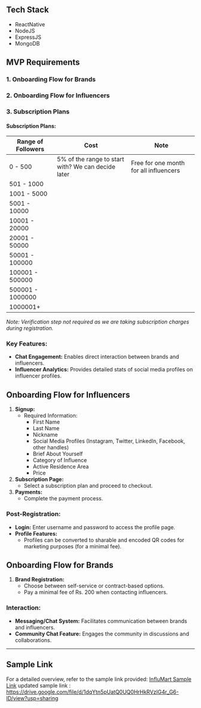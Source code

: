 ## Tech Stack


- ReactNative
- NodeJS
- ExpressJS
- MongoDB

## MVP Requirements

### 1. Onboarding Flow for Brands
### 2. Onboarding Flow for Influencers
### 3. Subscription Plans

#### Subscription Plans:

| Range of Followers      | Cost                                       | Note                                        |
|-------------------------|--------------------------------------------|---------------------------------------------|
| 0 - 500                 | 5% of the range to start with? We can decide later | Free for one month for all influencers     |
| 501 - 1000              |                                            |                                             |
| 1001 - 5000             |                                            |                                             |
| 5001 - 10000            |                                            |                                             |
| 10001 - 20000           |                                            |                                             |
| 20001 - 50000           |                                            |                                             |
| 50001 - 100000          |                                            |                                             |
| 100001 - 500000         |                                            |                                             |
| 500001 - 1000000        |                                            |                                             |
| 1000001+                |                                            |                                             |

*Note: Verification step not required as we are taking subscription charges during registration.*

### Key Features:
- **Chat Engagement:** Enables direct interaction between brands and influencers.
- **Influencer Analytics:** Provides detailed stats of social media profiles on influencer profiles.

## Onboarding Flow for Influencers

1. **Signup:**
   - Required Information: 
     - First Name
     - Last Name
     - Nickname
     - Social Media Profiles (Instagram, Twitter, LinkedIn, Facebook, other handles)
     - Brief About Yourself
     - Category of Influence
     - Active Residence Area
     - Price
2. **Subscription Page:**
   - Select a subscription plan and proceed to checkout.
3. **Payments:**
   - Complete the payment process.

### Post-Registration:
- **Login:** Enter username and password to access the profile page.
- **Profile Features:**
  - Profiles can be converted to sharable and encoded QR codes for marketing purposes (for a minimal fee).

## Onboarding Flow for Brands

1. **Brand Registration:**
   - Choose between self-service or contract-based options.
   - Pay a minimal fee of Rs. 200 when contacting influencers.

### Interaction:
- **Messaging/Chat System:** Facilitates communication between brands and influencers.
- **Community Chat Feature:** Engages the community in discussions and collaborations.

---

## Sample Link

For a detailed overview, refer to the sample link provided: [InfluMart Sample Link](https://drive.google.com/file/d/19SCqhvAmjgwR2hrAgDX-WMtil89ElJET/view?usp=share_link)
updated sample link : https://drive.google.com/file/d/1dqYtn5pUatQ0UQ0HrHkRVzIG4r_G6-ID/view?usp=sharing
